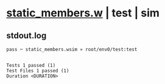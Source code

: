 # [static_members.w](../../../../../examples/tests/valid/static_members.w) | test | sim

## stdout.log
```log
pass ─ static_members.wsim » root/env0/test:test
 
 
Tests 1 passed (1)
Test Files 1 passed (1)
Duration <DURATION>
```

